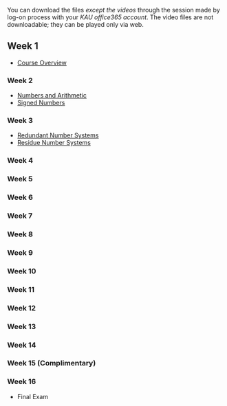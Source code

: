 You can download the files *except the videos* through the session made by log-on process with your *KAU office365 account*. The video files are not downloadable; they can be played only via web.
## Week 1
  * [Course Overview](https://kau365-my.sharepoint.com/:p:/g/personal/taehwan_kim_kau_ac_kr/ETy7hXw4nNdPs3UoQ8BVieIB9oSwYQ6BLZTtPZLt4m8YmA?e=gy6ZhC) 
### Week 2
  * [Numbers and Arithmetic](https://kau365-my.sharepoint.com/:v:/g/personal/taehwan_kim_kau_ac_kr/EafIGgScvR9CrPF5drmaZ-wBMRAavbMtNu1WDYj_sNmr-w?e=ElZCax)
  * [Signed Numbers](https://kau365-my.sharepoint.com/:v:/g/personal/taehwan_kim_kau_ac_kr/EfFAjlWs9i1BoMZZ8HuSe_EBguHTSKbIvfxQADz5QLfsgw?e=1HDbE4)
### Week 3
  * [Redundant Number Systems](https://kau365-my.sharepoint.com/:v:/g/personal/taehwan_kim_kau_ac_kr/Ebw2PEvX1_tMgv244zlP4OUBa6-DMqZYdJf5pIM0AQVwWQ?e=Ohr2yJ)
  * [Residue Number Systems](https://kau365-my.sharepoint.com/:v:/g/personal/taehwan_kim_kau_ac_kr/EUvvIVwV4SRBixPTWPu-k98B6I-LYpHazYZapbtUBjK8UQ?e=QJCUAs)
### Week 4
### Week 5
### Week 6
### Week 7
### Week 8
### Week 9
### Week 10
### Week 11
### Week 12
### Week 13
### Week 14
### Week 15 (Complimentary)
### Week 16
  * Final Exam
